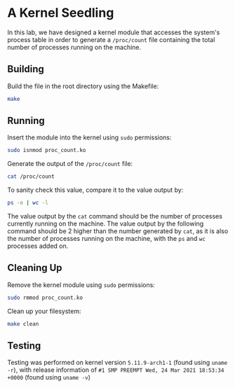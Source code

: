 # A Kernel Seedling

In this lab, we have designed a kernel module that accesses the system's process
table in order to generate a `/proc/count` file containing the total number of
processes running on the machine.

## Building

Build the file in the root directory using the Makefile:
```bash
make
```

## Running

Insert the module into the kernel using `sudo` permissions:
```bash
sudo isnmod proc_count.ko
```

Generate the output of the `/proc/count` file:
```bash
cat /proc/count
```

To sanity check this value, compare it to the value output by:
```bash
ps -e | wc -l
```

The value output by the `cat` command should be the number of processes
currently running on the machine. The value output by the following command
should be 2 higher than the number generated by `cat`, as it is also the number
of processes running on the machine, with the `ps` and `wc` processes added on.

## Cleaning Up

Remove the kernel module using `sudo` permissions:
```bash
sudo rmmod proc_count.ko
```

Clean up your filesystem:
```bash
make clean
```

## Testing

Testing was performed on kernel version `5.11.9-arch1-1` (found using `uname -r`),
with release information of `#1 SMP PREEMPT Wed, 24 Mar 2021 18:53:34 +0000`
(found using `uname -v`)

